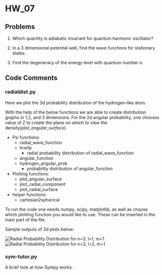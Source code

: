 # HW_07

## Problems

1. Which quantity is adiabatic invariant for quantum harmonic oscillator?

2. In a 3 dimensional potential well, find the wave functions for stationary states.

3. Find the degeneracy of the energy level with quantum number n.

## Code Comments

### radialdist.py
Here we plot the 3d probability distribution of the hydrogen-like atom.

With the help of the below functions we are able to create distribution graphs in 1,2, and 3 dimensions.
For the 2d angular probability, one chooses value of Z to create the plane on which to view the density(_plot_angular_surface_).   

- Psi functions:
  - radial_wave_function
  - hrwfp
    - radial probability distribution of radial_wave_function
  - angular_function
  - hydrogen_angular_prob
    - probability distribution of angular_function
- Plotting functions:
  - plot_angular_surface
  - plot_radial_component
  - plot_radial_surface
- helper functions:
  - cartesian2spherical

To run the code one needs numpy, scipy, matplotlib, as well as choose which plotting function you would like to use. These can be inserted in the main part of the file. 

Sample outputs of 3d plots  below:

![Radial Probability Distribution for n=3, l=1, m=1][rprob311]
![Radial Probability Distribution for n=3, l=2, m=1][rprob321]

### sym-tutor.py
A brief look at how Sympy works.

[rprob311]: https://github.com/fusionby2030/Uni_Work_SS20/tree/master/EP4/HW_07/files/hangdist31-1.png "Radial Wave Plot n=3, l=m=1"
[rprob321]: https://github.com/fusionby2030/Uni_Work_SS20/tree/master/EP4/HW_07/files/hangdist32-1.png "Radial Wave Plot n=3, l=2, m=1"
